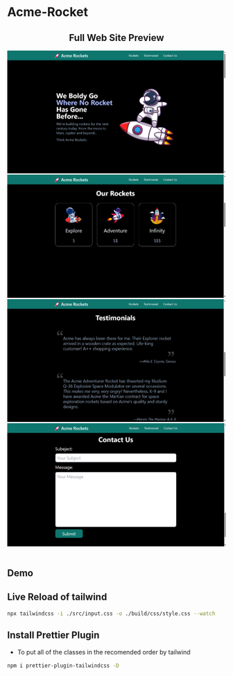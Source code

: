 # Acme-Rocket

<div align="center">

## Full Web Site Preview
  
<img src="./Images/Home.png" style="width: 70">
<img src="./Images/rocket.png" style="width: 70">
<img src="./Images/Testimonials.png" style="width: 70">
<img src="./Images/Contact us.png" style="width: 70">

</div>

<br />

## Demo

## Live Reload of tailwind
```bash
npx tailwindcss -i ./src/input.css -o ./build/css/style.css --watch
```

## Install Prettier Plugin
- To put all of the classes in the recomended order by tailwind
```bash
npm i prettier-plugin-tailwindcss -D
```
